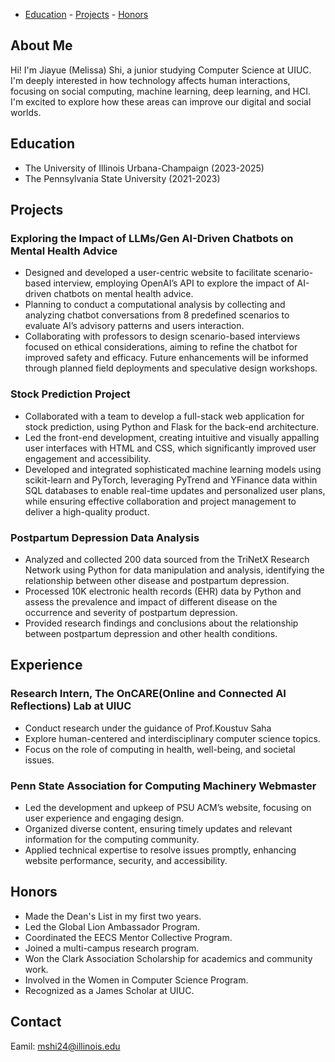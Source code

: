 - [Education](#education) - [Projects](#projects) - [Honors](#honors)

## About Me
Hi! I'm Jiayue (Melissa) Shi, a junior studying Computer Science at UIUC. I'm deeply interested in how technology affects human interactions, focusing on social computing, machine learning, deep learning, and HCI. I'm excited to explore how these areas can improve our digital and social worlds.

## Education
- The University of Illinois Urbana-Champaign (2023-2025)								       		
- The Pennsylvania State University (2021-2023)	 			        		


## Projects
### Exploring the Impact of LLMs/Gen AI-Driven Chatbots on Mental Health Advice
- Designed and developed a user-centric website to facilitate scenario-based interview, employing OpenAI’s API to explore the impact of AI-driven chatbots on mental health advice.
- Planning to conduct a computational analysis by collecting and analyzing chatbot conversations from 8 predefined scenarios to evaluate AI’s advisory patterns and users interaction.
- Collaborating with professors to design scenario-based interviews focused on ethical considerations, aiming to refine the chatbot for improved safety and efficacy. Future enhancements will be informed through planned field deployments and speculative design workshops.
  
### Stock Prediction Project
- Collaborated with a team to develop a full-stack web application for stock prediction, using Python and Flask for the back-end architecture.
- Led the front-end development, creating intuitive and visually appalling user interfaces with HTML and CSS, which significantly improved user engagement and accessibility.
- Developed and integrated sophisticated machine learning models using scikit-learn and PyTorch, leveraging PyTrend and YFinance data within SQL databases to enable real-time updates and personalized user plans, while ensuring effective collaboration and project management to deliver a high-quality product.
  
### Postpartum Depression Data Analysis 
- Analyzed and collected 200 data sourced from the TriNetX Research Network using Python for data manipulation and analysis, identifying the relationship between other disease and postpartum depression. 
- Processed 10K electronic health records (EHR) data by Python and assess the prevalence and impact of different disease on the occurrence and severity of postpartum depression. 
- Provided research findings and conclusions about the relationship between postpartum depression and other health conditions. 

## Experience
### Research Intern, The OnCARE(Online and Connected AI Reflections) Lab at UIUC
- Conduct research under the guidance of Prof.Koustuv Saha
- Explore human-centered and interdisciplinary computer science topics.
- Focus on the role of computing in health, well-being, and societal issues.
  
### Penn State Association for Computing Machinery Webmaster
- Led the development and upkeep of PSU ACM’s website, focusing on user experience and engaging design.
- Organized diverse content, ensuring timely updates and relevant information for the computing community.
- Applied technical expertise to resolve issues promptly, enhancing website performance, security, and accessibility.



## Honors
- Made the Dean's List in my first two years.
- Led the Global Lion Ambassador Program.
- Coordinated the EECS Mentor Collective Program.
- Joined a multi-campus research program.
- Won the Clark Association Scholarship for academics and community work.
- Involved in the Women in Computer Science Program.
- Recognized as a James Scholar at UIUC.

## Contact 
Eamil: mshi24@illinois.edu



